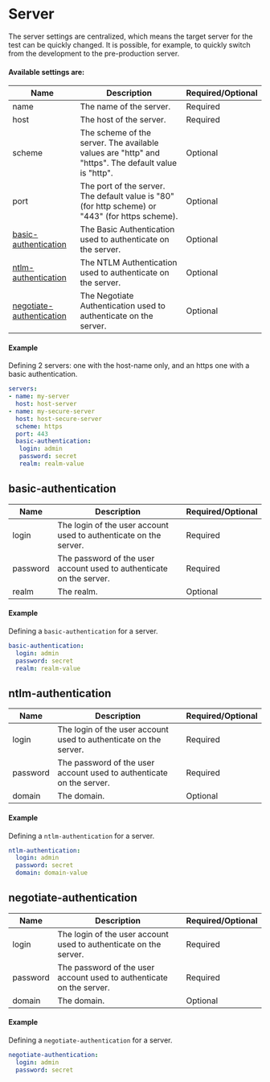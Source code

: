 # Server
The server settings are centralized, which means the target server for the test can be quickly changed. It is possible, for example, to quickly switch from the development to the pre-production server.

#### Available settings are:

| Name        | Description                                                  | Required/Optional |
| ----------- | ------------------------------------------------------------ | ----------------- |
| name        | The name of the server.                                      | Required          |
| host        | The host of the server.                                      | Required          |
| scheme      | The scheme of the server. The available values are "http" and "https". The default value is "http".    | Optional          |
| port        | The port of the server. The default value is "80" (for http scheme) or "443" (for https scheme).                    | Optional          |
| [basic-authentication](#basic-authentication) | The Basic Authentication used to authenticate on the server.                    | Optional          |
| [ntlm-authentication](#ntlm-authentication) | The NTLM Authentication used to authenticate on the server.                     | Optional          |
| [negotiate-authentication](#negotiate-authentication) | The Negotiate Authentication used to authenticate on the server.           | Optional          |

#### Example
Defining 2 servers: one with the host-name only, and an https one with a basic authentication.
```yaml
servers:
- name: my-server
  host: host-server
- name: my-secure-server
  host: host-secure-server
  scheme: https
  port: 443
  basic-authentication:
   login: admin
   password: secret
   realm: realm-value
```

## basic-authentication
| Name        | Description                                                           | Required/Optional |
| ----------- | --------------------------------------------------------------------- | ----------------- |
| login       | The login of the user account used to authenticate on the server.     | Required          |
| password    | The password of the user account used to authenticate on the server.  | Required          |
| realm       | The realm.                                                            | Optional          |

#### Example
Defining a `basic-authentication` for a server.
```yaml
basic-authentication:
  login: admin
  password: secret
  realm: realm-value
```

## ntlm-authentication
| Name        | Description                                                     | Required/Optional |
| ----------- | --------------------------------------------------------------- | ----------------- |
| login       | The login of the user account used to authenticate on the server.                                         | Required          |
| password    | The password of the user account used to authenticate on the server.                                                   | Required          |
| domain      | The domain.                                                     | Optional          |

#### Example
Defining a `ntlm-authentication` for a server.
```yaml
ntlm-authentication:
  login: admin
  password: secret
  domain: domain-value
```

## negotiate-authentication
| Name        | Description                                                     | Required/Optional |
| ----------- | --------------------------------------------------------------- | ----------------- |
| login       | The login of the user account used to authenticate on the server.                                         | Required          |
| password    | The password of the user account used to authenticate on the server.                                                   | Required          |
| domain | The domain.                                                          | Optional          |

#### Example
Defining a `negotiate-authentication` for a server.
```yaml
negotiate-authentication:
  login: admin
  password: secret
```